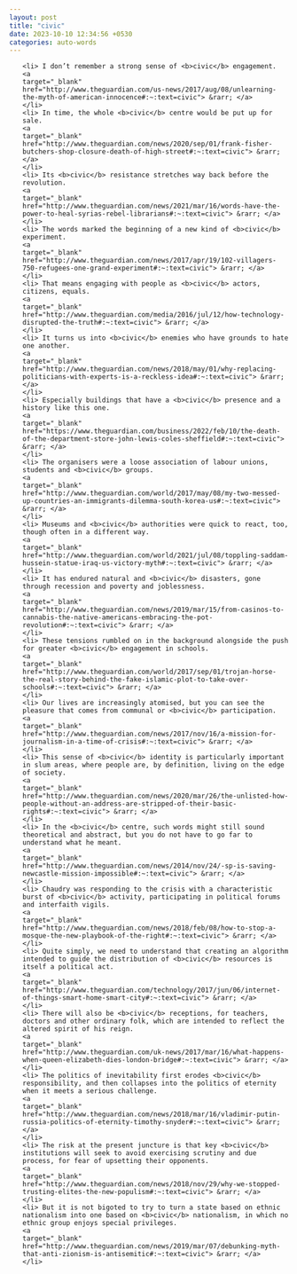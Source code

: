 ```yaml
---
layout: post
title: "civic"
date: 2023-10-10 12:34:56 +0530
categories: auto-words
---
```

<ol>

    <li> I don’t remember a strong sense of <b>civic</b> engagement.
    <a 
    target="_blank" 
    href="http://www.theguardian.com/us-news/2017/aug/08/unlearning-the-myth-of-american-innocence#:~:text=civic"> &rarr; </a>
    </li>
    <li> In time, the whole <b>civic</b> centre would be put up for sale.
    <a 
    target="_blank" 
    href="http://www.theguardian.com/news/2020/sep/01/frank-fisher-butchers-shop-closure-death-of-high-street#:~:text=civic"> &rarr; </a>
    </li>
    <li> Its <b>civic</b> resistance stretches way back before the revolution.
    <a 
    target="_blank" 
    href="http://www.theguardian.com/news/2021/mar/16/words-have-the-power-to-heal-syrias-rebel-librarians#:~:text=civic"> &rarr; </a>
    </li>
    <li> The words marked the beginning of a new kind of <b>civic</b> experiment.
    <a 
    target="_blank" 
    href="http://www.theguardian.com/news/2017/apr/19/102-villagers-750-refugees-one-grand-experiment#:~:text=civic"> &rarr; </a>
    </li>
    <li> That means engaging with people as <b>civic</b> actors, citizens, equals.
    <a 
    target="_blank" 
    href="http://www.theguardian.com/media/2016/jul/12/how-technology-disrupted-the-truth#:~:text=civic"> &rarr; </a>
    </li>
    <li> It turns us into <b>civic</b> enemies who have grounds to hate one another.
    <a 
    target="_blank" 
    href="http://www.theguardian.com/news/2018/may/01/why-replacing-politicians-with-experts-is-a-reckless-idea#:~:text=civic"> &rarr; </a>
    </li>
    <li> Especially buildings that have a <b>civic</b> presence and a history like this one.
    <a 
    target="_blank" 
    href="https://www.theguardian.com/business/2022/feb/10/the-death-of-the-department-store-john-lewis-coles-sheffield#:~:text=civic"> &rarr; </a>
    </li>
    <li> The organisers were a loose association of labour unions, students and <b>civic</b> groups.
    <a 
    target="_blank" 
    href="http://www.theguardian.com/world/2017/may/08/my-two-messed-up-countries-an-immigrants-dilemma-south-korea-us#:~:text=civic"> &rarr; </a>
    </li>
    <li> Museums and <b>civic</b> authorities were quick to react, too, though often in a different way.
    <a 
    target="_blank" 
    href="http://www.theguardian.com/world/2021/jul/08/toppling-saddam-hussein-statue-iraq-us-victory-myth#:~:text=civic"> &rarr; </a>
    </li>
    <li> It has endured natural and <b>civic</b> disasters, gone through recession and poverty and joblessness.
    <a 
    target="_blank" 
    href="http://www.theguardian.com/news/2019/mar/15/from-casinos-to-cannabis-the-native-americans-embracing-the-pot-revolution#:~:text=civic"> &rarr; </a>
    </li>
    <li> These tensions rumbled on in the background alongside the push for greater <b>civic</b> engagement in schools.
    <a 
    target="_blank" 
    href="http://www.theguardian.com/world/2017/sep/01/trojan-horse-the-real-story-behind-the-fake-islamic-plot-to-take-over-schools#:~:text=civic"> &rarr; </a>
    </li>
    <li> Our lives are increasingly atomised, but you can see the pleasure that comes from communal or <b>civic</b> participation.
    <a 
    target="_blank" 
    href="http://www.theguardian.com/news/2017/nov/16/a-mission-for-journalism-in-a-time-of-crisis#:~:text=civic"> &rarr; </a>
    </li>
    <li> This sense of <b>civic</b> identity is particularly important in slum areas, where people are, by definition, living on the edge of society.
    <a 
    target="_blank" 
    href="http://www.theguardian.com/news/2020/mar/26/the-unlisted-how-people-without-an-address-are-stripped-of-their-basic-rights#:~:text=civic"> &rarr; </a>
    </li>
    <li> In the <b>civic</b> centre, such words might still sound theoretical and abstract, but you do not have to go far to understand what he meant.
    <a 
    target="_blank" 
    href="http://www.theguardian.com/news/2014/nov/24/-sp-is-saving-newcastle-mission-impossible#:~:text=civic"> &rarr; </a>
    </li>
    <li> Chaudry was responding to the crisis with a characteristic burst of <b>civic</b> activity, participating in political forums and interfaith vigils.
    <a 
    target="_blank" 
    href="http://www.theguardian.com/news/2018/feb/08/how-to-stop-a-mosque-the-new-playbook-of-the-right#:~:text=civic"> &rarr; </a>
    </li>
    <li> Quite simply, we need to understand that creating an algorithm intended to guide the distribution of <b>civic</b> resources is itself a political act.
    <a 
    target="_blank" 
    href="http://www.theguardian.com/technology/2017/jun/06/internet-of-things-smart-home-smart-city#:~:text=civic"> &rarr; </a>
    </li>
    <li> There will also be <b>civic</b> receptions, for teachers, doctors and other ordinary folk, which are intended to reflect the altered spirit of his reign.
    <a 
    target="_blank" 
    href="http://www.theguardian.com/uk-news/2017/mar/16/what-happens-when-queen-elizabeth-dies-london-bridge#:~:text=civic"> &rarr; </a>
    </li>
    <li> The politics of inevitability first erodes <b>civic</b> responsibility, and then collapses into the politics of eternity when it meets a serious challenge.
    <a 
    target="_blank" 
    href="http://www.theguardian.com/news/2018/mar/16/vladimir-putin-russia-politics-of-eternity-timothy-snyder#:~:text=civic"> &rarr; </a>
    </li>
    <li> The risk at the present juncture is that key <b>civic</b> institutions will seek to avoid exercising scrutiny and due process, for fear of upsetting their opponents.
    <a 
    target="_blank" 
    href="http://www.theguardian.com/news/2018/nov/29/why-we-stopped-trusting-elites-the-new-populism#:~:text=civic"> &rarr; </a>
    </li>
    <li> But it is not bigoted to try to turn a state based on ethnic nationalism into one based on <b>civic</b> nationalism, in which no ethnic group enjoys special privileges.
    <a 
    target="_blank" 
    href="http://www.theguardian.com/news/2019/mar/07/debunking-myth-that-anti-zionism-is-antisemitic#:~:text=civic"> &rarr; </a>
    </li>